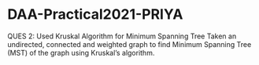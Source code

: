 # DAA-Practical2021-PRIYA
QUES 2:
Used Kruskal Algorithm for Minimum Spanning Tree
Taken an undirected, connected and weighted graph to find Minimum Spanning Tree (MST) of the graph using Kruskal’s algorithm.


